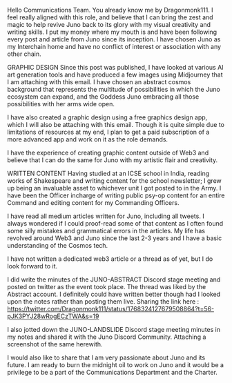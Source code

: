 Hello Communications Team. You already know me by Dragonmonk111. I feel really aligned with this role, and believe that I can bring the zest and magic to help revive Juno back to its glory with my visual creativity and writing skills. I put my money where my mouth is and have been following every post and article from Juno since its inception. I have chosen Juno as my Interchain home and have no conflict of interest or association with any other chain.

GRAPHIC DESIGN 
Since this post was published, I have looked at various AI art generation tools and have produced a few images using Midjourney that I am attaching with this email. I have chosen an abstract cosmos background that represents the multitude of possibilities in which the Juno ecosystem can expand, and the Goddess Juno embracing all those possibilities with her arms wide open.

I have also created a graphic design using a free graphics design app, which I will also be attaching with this email. Though it is quite simple due to limitations of resources at my end, I plan to get a paid subscription of a more advanced app and work on it as the role demands. 

I have the experience of creating graphic content outside of Web3 and believe that I can do the same for Juno with my artistic flair and creativity.

WRITTEN CONTENT
Having studied at an ICSE school in India, reading works of Shakespeare and writing content for the school newsletter; I grew up being an invaluable asset to whichever unit I got posted to in the Army. I have been the Officer incharge of writing public psy-op content for an entire Command and editing content for my Commanding Officers.

I have read all medium articles written for Juno, including all tweets. I always wondered if I could proof-read some of that content as I often found some silly mistakes and grammatical errors in the articles. My life has revolved around Web3 and Juno since the last 2-3 years and I have a basic understanding of the Cosmos tech.

I have not written a dedicated web3 article or a thread as of yet, but I do look forward to it. 

I did write the minutes of the JUNO-ABSTRACT Discord stage meeting and posted on twitter as the event took place. The thread was liked by the Abstract account. I definitely could have written better though had I looked upon the notes rather than posting them live. Sharing the link here : https://twitter.com/Dragonmonk111/status/1768324127679508864?t=56-pJK3PYJ28wRogECzTWA&s=19

I also jotted down the JUNO-LANDSLIDE Discord stage meeting minutes in my notes and shared it with the Juno Discord Community. Attaching a screenshot of the same herewith.

I would also like to share that I am very passionate about Juno and its future. I am ready to burn the midnight oil to work on Juno and it would be a privilege to be a part of the Communications Department and the Charter.  
 